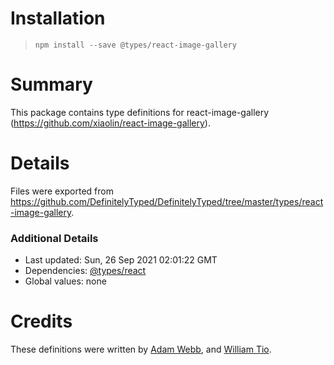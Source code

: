 # Installation
> `npm install --save @types/react-image-gallery`

# Summary
This package contains type definitions for react-image-gallery (https://github.com/xiaolin/react-image-gallery).

# Details
Files were exported from https://github.com/DefinitelyTyped/DefinitelyTyped/tree/master/types/react-image-gallery.

### Additional Details
 * Last updated: Sun, 26 Sep 2021 02:01:22 GMT
 * Dependencies: [@types/react](https://npmjs.com/package/@types/react)
 * Global values: none

# Credits
These definitions were written by [Adam Webb](https://github.com/adamwpc), and [William Tio](https://github.com/WToa).
